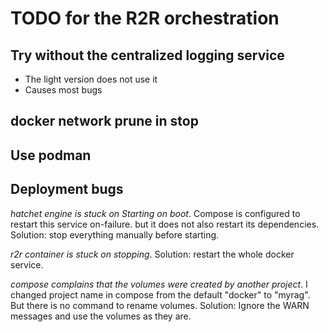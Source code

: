 # TODO for the R2R orchestration


## Try without the centralized logging service
- The light version does not use it
- Causes most bugs

## docker network prune in  stop

## Use podman

## Deployment bugs

*hatchet engine is stuck on Starting on boot*.
Compose is configured to restart this service on-failure.
but it does not also restart its dependencies.
Solution: stop everything manually before starting.

*r2r container is stuck on stopping*. Solution: restart the whole docker service.

*compose complains that the volumes were created by another project*.
I changed project name in compose from the default "docker" to "myrag".
But there is no command to rename volumes.
Solution: Ignore the WARN messages and use the volumes as they are.

